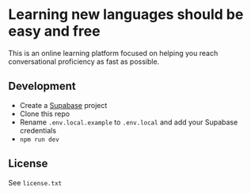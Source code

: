 # Learning new languages should be easy and free

This is an online learning platform focused on helping you reach conversational proficiency as fast as possible.

## Development

- Create a [Supabase](https://supabase.com/) project
- Clone this repo
- Rename `.env.local.example` to `.env.local` and add your Supabase credentials
- `npm run dev`

## License

See `license.txt`

